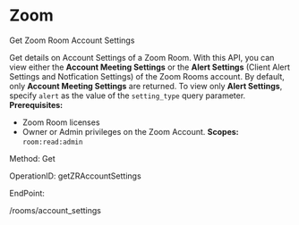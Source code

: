 #     Zoom


Get Zoom Room Account Settings

Get details on Account Settings of a Zoom Room. With this API, you can view either the **Account Meeting Settings** or the **Alert Settings** (Client Alert Settings and Notfication Settings) of the Zoom Rooms account. By default, only **Account Meeting Settings** are returned. To view only **Alert Settings**, specify `alert` as the value of the `setting_type` query parameter.
**Prerequisites:**
* Zoom Room licenses
* Owner or Admin privileges on the Zoom Account.
**Scopes:** `room:read:admin` 


Method: Get

OperationID: getZRAccountSettings

EndPoint:

/rooms/account_settings
